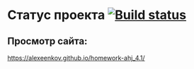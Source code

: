 # Статус проекта [![Build status](https://ci.appveyor.com/api/projects/status/160d5mmaaqrpbd0c?svg=true)](https://ci.appveyor.com/project/Alexeenkov/homework-ahj-4-1)

## Просмотр сайта:
https://alexeenkov.github.io/homework-ahj_4.1/